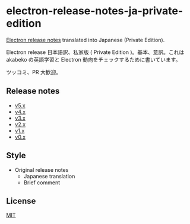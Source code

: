 # electron-release-notes-ja-private-edition

[Electron release notes](https://github.com/electron/electron/releases) translated into Japanese (Private Edition).

Electron release 日本語訳、私家版 ( Private Edition )。基本、意訳。これは akabeko の英語学習と Electron 動向をチェックするために書いています。

ツッコミ、PR 大歓迎。

## Release notes

* [v5.x](v5.x/index.md)
* [v4.x](v4.x/index.md)
* [v3.x](v3.x/index.md)
* [v2.x](v2.x/index.md)
* [v1.x](v1.x/index.md)
* [v0.x](v0.x/index.md)

## Style

* Original release notes
  * Japanese translation
  * Brief comment

## License

[MIT](LICENSE)
